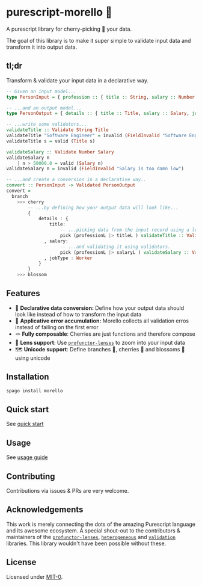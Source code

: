 # purescript-morello 🌸

A purescript library for cherry-picking 🍒 your data.

The goal of this library is to make it super simple to validate input data and transform it into output data.

## tl;dr 
Transform & validate your input data in a declarative way.

```purescript
-- Given an input model...
type PersonInput = { profession :: { title :: String, salary :: Number } }

-- ...and an output model...
type PersonOutput = { details :: { title :: Title, salary :: Salary, jobType :: JobType } }

-- ...write some validators...
validateTitle :: Validate String Title
validateTitle "Software Engineer" = invalid (FieldInvalid "Software Engineering is not a serious profession")
validateTitle s = valid (Title s)

validateSalary :: Validate Number Salary
validateSalary n 
    | n > 50000.0 = valid (Salary n)
validateSalary n = invalid (FieldInvalid "Salary is too damn low")

-- ...and create a conversion in a declarative way.. 
convert :: PersonInput -> Validated PersonOutput
convert =
  branch 
    >>> cherry 
        -- ...by defining how your output data will look like...
        { 
            details : { 
                title: 
                    -- ...picking data from the input record using a lens... 
                    pick (professionL |> titleL ) validateTitle :: Validator PersonInput Title
              , salary:
                    -- ...and validating it using validators.
                    pick (professionL |> salaryL ) validateSalary :: Validator PersonInput Salary
              , jobType : Worker
            }
        }
    >>> blossom 
```

## Features

- 📰 **Declarative data conversion:** Define how your output data should look like instead of how to transform the input data
- 🧺 **Applicative error accumulation:** Morello collects all validation erros instead of failing on the first error
- 🪢 **Fully composable**: Cherries are just functions and therefore compose
- 🔭 **Lens support**: Use [`profunctor-lenses`](https://github.com/purescript-contrib/purescript-profunctor-lenses) to zoom into your input data
- 🗺️ **Unicode support**: Define branches 🌱, cherries 🍒 and blossoms 🌸 using unicode

## Installation

```bash
spago install morello
```

## Quick start

See [quick start](./docs/quickstart.md)


## Usage 

See [usage guide](./docs/usage-guide.md)

## Contributing

Contributions via issues & PRs are very welcome.

## Acknowledgements 

This work is merely connecting the dots of the amazing Purescript language and its awesome ecosystem. A special shout-out to the contributors & maintainers of the [`profunctor-lenses`](https://github.com/purescript-contrib/purescript-profunctor-lenses), [`heterogeneous`](https://github.com/natefaubion/purescript-heterogeneous/) and [`validation`](https://github.com/purescript/purescript-validation) libraries. This library wouldn't have been possible without these.

## License 

Licensed under [MIT-0](LICENSE).